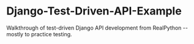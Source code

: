 # Django-Test-Driven-API-Example
Walkthrough of test-driven Django API development from RealPython -- mostly to practice testing.
